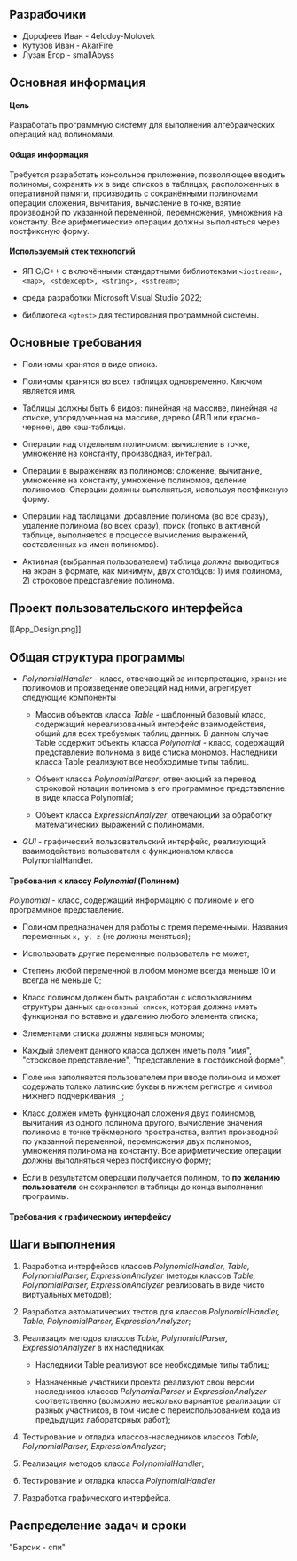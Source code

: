 ## Разрабочики
- Дорофеев Иван - 4elodoy-Molovek
- Кутузов Иван - AkarFire
- Лузан Егор - smallAbyss

## Основная информация
#### Цель

Разработать программную систему для выполнения алгебраических операций над полиномами.

#### Общая информация

Требуется разработать консольное приложение, позволяющее вводить полиномы, сохранять их в виде списков в таблицах, расположенных в оперативной памяти, производить с сохранёнными полиномами операции сложения, вычитания, вычисление в точке, взятие производной по указанной переменной, перемножения, умножения на константу. Все арифметические операции должны выполняться через постфиксную форму.

#### Используемый стек технологий

- ЯП C/C++ с включёнными стандартными библиотеками `<iostream>, <map>, <stdexcept>, <string>, <sstream>`; 

- среда разработки Microsoft Visual Studio 2022;

- библиотека `<gtest>` для тестирования программной системы.

## Основные требования

* Полиномы хранятся в виде списка.

* Полиномы хранятся во всех таблицах одновременно. Ключом является имя.

* Таблицы должны быть 6 видов: линейная на массиве, линейная на списке, упорядоченная на массиве, дерево (АВЛ или красно-черное), две хэш-таблицы.

* Операции над отдельным полиномом: вычисление в точке, умножение на константу, производная, интеграл.

* Операции в выражениях из полиномов: сложение, вычитание, умножение на константу, умножение полиномов, деление полиномов. Операции должны выполняться, используя постфиксную форму.

* Операции над таблицами: добавление полинома (во все сразу), удаление полинома (во всех сразу), поиск (только в активной таблице, выполняется в процессе вычисления выражений, составленных из имен полиномов).

* Активная (выбранная пользователем) таблица должна выводиться на экран в формате, как минимум, двух столбцов: 1) имя полинома, 2) строковое представление полинома.

## Проект пользовательского интерфейса

[[App_Design.png]]

## Общая структура программы

- *PolynomialHandler* - класс, отвечающий за интерпретацию, хранение полиномов и произведение операций над ними, агрегирует следующие компоненты
  - Массив объектов класса *Table* - шаблонный базовый класс, содержащий нереализованный интерфейс взаимодействия, общий для всех требуемых таблиц данных.
    В данном случае Table содержит объекты класса *Polynomial* - класс, содержащий представление полинома в виде списка мономов.
    Наследники класса Table реализуют все необходимые типы таблиц.

  - Объект класса *PolynomialParser*, отвечающий за перевод строковой нотации полинома в его программное представление в виде класса Polynomial;

  - Объект класса *ExpressionAnalyzer*, отвечающий за обработку математических выражений с полиномами.

- *GUI* - графический пользовательский интерфейс, реализующий взаимодействие пользователя с функционалом класса PolynomialHandler.

#### Требования к классу *Polynomial* (Полином)

*Polynomial* - класс, содержащий информацию о полиноме и его программное представление.

- Полином предназначен для работы с тремя переменными. Названия переменных `x, y, z` (не должны меняться);

- Использовать другие переменные пользователь не может;

- Степень любой переменной в любом мономе всегда меньше 10 и всегда не меньше 0;

- Класс полином должен быть разработан с использованием структуры данных `односвязный список`, которая должна иметь функционал по вставке и удалению любого элемента списка;

- Элементами списка должны являться мономы;

- Каждый элемент данного класса должен иметь поля "имя", "строковое представление", "представление в постфиксной форме";

- Поле `имя` заполняется пользователем при вводе полинома и может содержать только латинские буквы в нижнем регистре и символ нижнего подчеркивания `_`;

- Класс должен иметь функционал сложения двух полиномов, вычитания из одного полинома другого, вычисление значения полинома в точке трёхмерного пространства, взятия производной по указанной переменной, перемножения двух полиномов, умножения полинома на константу. Все арифметические операции должны выполняться через постфиксную форму;

- Если в результатом операции получается полином, то **по желанию пользователя** он сохраняется в таблицы до конца выполнения программы.

#### Требования к графическому интерфейсу



## Шаги выполнения

1) Разработка интерфейсов классов *PolynomialHandler, Table, PolynomialParser, ExpressionAnalyzer* (методы классов *Table, PolynomialParser, ExpressionAnalyzer* реализовать в виде чисто виртуальных методов);

2) Разработка автоматических тестов для классов *PolynomialHandler, Table, PolynomialParser, ExpressionAnalyzer*;

3) Реализация методов классов *Table, PolynomialParser, ExpressionAnalyzer* в их наследниках

    * Наследники Table реализуют все необходимые типы таблиц;
  
    * Назначенные участники проекта реализуют свои версии наследников классов *PolynomialParser* и *ExpressionAnalyzer* соответственно (возможно несколько вариантов реализации от разных участников, в том числе с переиспользованием кода из предыдущих лабораторных работ);

4) Тестирование и отладка классов-наследников классов *Table, PolynomialParser, ExpressionAnalyzer*;

5) Реализация методов класса *PolynomialHandler*;

6) Тестирование и отладка класса *PolynomialHandler*

7) Разработка графического интерфейса.

## Распределение задач и сроки

"Барсик - спи"
